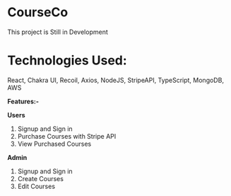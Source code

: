 # CourseCo

This project is Still in Development

 # Technologies Used:

React,
Chakra UI,
Recoil,
Axios,
NodeJS,
StripeAPI,
TypeScript,
MongoDB,
AWS

**Features:-**

**Users**

1. Signup and Sign in
2. Purchase Courses with Stripe API
3. View Purchased Courses

**Admin**

1. Signup and Sign in
2. Create Courses
3. Edit Courses
